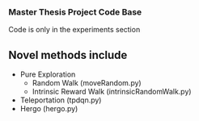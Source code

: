 ### Master Thesis Project Code Base
Code is only in the experiments section

## Novel methods include 
 - Pure Exploration
   - Random Walk  (moveRandom.py)
   - Intrinsic Reward Walk (intrinsicRandomWalk.py)
 - Teleportation (tpdqn.py)
 - Hergo (hergo.py)

